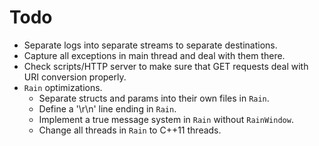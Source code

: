# Todo

* Separate logs into separate streams to separate destinations.
* Capture all exceptions in main thread and deal with them there.
* Check scripts/HTTP server to make sure that GET requests deal with URI conversion properly.
* `Rain` optimizations.
  * Separate structs and params into their own files in `Rain`.
  * Define a '\r\n' line ending in `Rain`.
  * Implement a true message system in `Rain` without `RainWindow`.
  * Change all threads in `Rain` to C++11 threads.